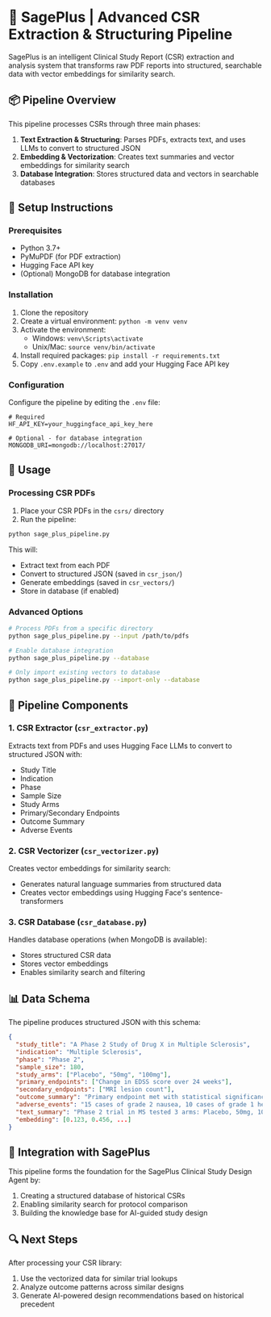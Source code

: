 # 🧠 SagePlus | Advanced CSR Extraction & Structuring Pipeline

SagePlus is an intelligent Clinical Study Report (CSR) extraction and analysis system that transforms raw PDF reports into structured, searchable data with vector embeddings for similarity search.

## 📦 Pipeline Overview

This pipeline processes CSRs through three main phases:

1. **Text Extraction & Structuring**: Parses PDFs, extracts text, and uses LLMs to convert to structured JSON
2. **Embedding & Vectorization**: Creates text summaries and vector embeddings for similarity search
3. **Database Integration**: Stores structured data and vectors in searchable databases

## 🔧 Setup Instructions

### Prerequisites

- Python 3.7+
- PyMuPDF (for PDF extraction)
- Hugging Face API key
- (Optional) MongoDB for database integration

### Installation

1. Clone the repository
2. Create a virtual environment: `python -m venv venv`
3. Activate the environment: 
   - Windows: `venv\Scripts\activate`
   - Unix/Mac: `source venv/bin/activate`
4. Install required packages: `pip install -r requirements.txt`
5. Copy `.env.example` to `.env` and add your Hugging Face API key

### Configuration

Configure the pipeline by editing the `.env` file:

```
# Required
HF_API_KEY=your_huggingface_api_key_here

# Optional - for database integration
MONGODB_URI=mongodb://localhost:27017/
```

## 🚀 Usage

### Processing CSR PDFs

1. Place your CSR PDFs in the `csrs/` directory
2. Run the pipeline:

```bash
python sage_plus_pipeline.py
```

This will:
- Extract text from each PDF
- Convert to structured JSON (saved in `csr_json/`)
- Generate embeddings (saved in `csr_vectors/`)
- Store in database (if enabled)

### Advanced Options

```bash
# Process PDFs from a specific directory
python sage_plus_pipeline.py --input /path/to/pdfs

# Enable database integration
python sage_plus_pipeline.py --database

# Only import existing vectors to database
python sage_plus_pipeline.py --import-only --database
```

## 🧱 Pipeline Components

### 1. CSR Extractor (`csr_extractor.py`)

Extracts text from PDFs and uses Hugging Face LLMs to convert to structured JSON with:
- Study Title
- Indication
- Phase
- Sample Size
- Study Arms
- Primary/Secondary Endpoints
- Outcome Summary
- Adverse Events

### 2. CSR Vectorizer (`csr_vectorizer.py`)

Creates vector embeddings for similarity search:
- Generates natural language summaries from structured data
- Creates vector embeddings using Hugging Face's sentence-transformers

### 3. CSR Database (`csr_database.py`)

Handles database operations (when MongoDB is available):
- Stores structured CSR data
- Stores vector embeddings
- Enables similarity search and filtering

## 📊 Data Schema

The pipeline produces structured JSON with this schema:

```json
{
  "study_title": "A Phase 2 Study of Drug X in Multiple Sclerosis",
  "indication": "Multiple Sclerosis",
  "phase": "Phase 2",
  "sample_size": 180,
  "study_arms": ["Placebo", "50mg", "100mg"],
  "primary_endpoints": ["Change in EDSS score over 24 weeks"],
  "secondary_endpoints": ["MRI lesion count"],
  "outcome_summary": "Primary endpoint met with statistical significance in 100mg group",
  "adverse_events": "15 cases of grade 2 nausea, 10 cases of grade 1 headache",
  "text_summary": "Phase 2 trial in MS tested 3 arms: Placebo, 50mg, 100mg...",
  "embedding": [0.123, 0.456, ...] 
}
```

## 🔄 Integration with SagePlus

This pipeline forms the foundation for the SagePlus Clinical Study Design Agent by:

1. Creating a structured database of historical CSRs
2. Enabling similarity search for protocol comparison
3. Building the knowledge base for AI-guided study design

## 🔍 Next Steps

After processing your CSR library:
1. Use the vectorized data for similar trial lookups
2. Analyze outcome patterns across similar designs
3. Generate AI-powered design recommendations based on historical precedent